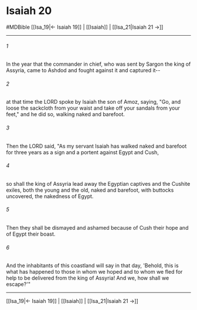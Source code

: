 # Isaiah 20
#MDBible
[[Isa_19|← Isaiah 19]] | [[Isaiah]] | [[Isa_21|Isaiah 21 →]]

***

###### 1 
In the year that the commander in chief, who was sent by Sargon the king of Assyria, came to Ashdod and fought against it and captured it-- 

###### 2 
at that time the LORD spoke by Isaiah the son of Amoz, saying, "Go, and loose the sackcloth from your waist and take off your sandals from your feet," and he did so, walking naked and barefoot. 

###### 3 
Then the LORD said, "As my servant Isaiah has walked naked and barefoot for three years as a sign and a portent against Egypt and Cush, 

###### 4 
so shall the king of Assyria lead away the Egyptian captives and the Cushite exiles, both the young and the old, naked and barefoot, with buttocks uncovered, the nakedness of Egypt. 

###### 5 
Then they shall be dismayed and ashamed because of Cush their hope and of Egypt their boast. 

###### 6 
And the inhabitants of this coastland will say in that day, 'Behold, this is what has happened to those in whom we hoped and to whom we fled for help to be delivered from the king of Assyria! And we, how shall we escape?'" 

***

[[Isa_19|← Isaiah 19]] | [[Isaiah]] | [[Isa_21|Isaiah 21 →]]
